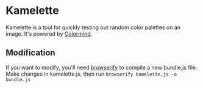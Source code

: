 # Kamelette

Kamelette is a tool for quickly testing out random color palettes on an image. It's powered by [Colormind](https://github.com/dmi3kno/colormind).

## Modification
If you want to modify, you'll need [browserify](https://github.com/browserify/browserify) to compile a new bundle.js file. Make changes in kamelette.js, then run `browserify kamelette.js -o bundle.js`
